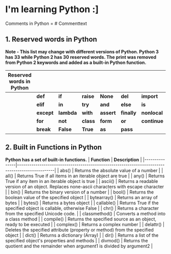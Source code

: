 # I'm learning Python :]
 
Comments in Python = # Commenttext

## 1. Reserved words in Python <br>
**Note - This list may change with different versions of Python. Python 3 has 33 while Python 2 has 30 reserved words. The print was removed from Python 2 keywords and added as a built-in Python function.** <br>

| **Reserved words in Python** |        |        |       |        |         |          |        |
|------------------------------|--------|--------|-------|--------|---------|----------|--------|
|                            | **def**    | **if**     | **raise** | **None**   | **del**     | **import**   | **return** |
|                            | **elif**   | **in**     | **try**   | **and**    | **else**    | **is**       | **while**  |
|                            | **except** | **lambda** | **with**  | **assert** | **finally** | **nonlocal** | **yield**  |
|                            | **for**    | **not**    | **class** | **form**   | **or**      | **continue** | **global** |
|                            | **break**  |  **False** |  **True** | **as**     | **pass**    |              |           | 


## 2. Built in Functions in Python
**Python has a set of built-in functions.**
| **Function**  | **Description**                                                                                |
|---------------|------------------------------------------------------------------------------------------------|
| abs()         | Returns the absolute value of a number                                                         |
| all()         | Returns True if all items in an iterable object are true                                       |
| any()         | Returns True if any item in an iterable object is true                                         |
| ascii()       | Returns a readable version of an object.  Replaces none-ascii characters with escape character |
| bin()         | Returns the binary version of a number                                                         |
| bool()        | Returns the boolean value of the specified object                                              |
| bytearray()   | Returns an array of bytes                                                                      |
| bytes()       | Returns a bytes object                                                                         |
| callable()    | Returns True if the specified object is callable, otherwise False                              |
| chr()         | Returns a character from the specified Unicode code.                                           |
| classmethod() | Converts a method into a class method                                                          |
| compile()     | Returns the specified source as an object, ready to be executed                                |
| complex()     | Returns a complex number                                                                       |
| delattr()     | Deletes the specified attribute (property or method)  from the specified object                |
| dict()        | Returns a dictionary (Array)                                                                   |
| dir()         | Returns a list of the specified object's properties and methods                                |
| divmod()      | Returns the quotient and the remainder  when argument1 is divided by argument2                 |